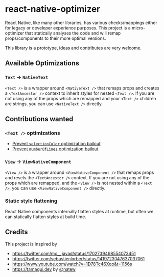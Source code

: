 # react-native-optimizer

React Native, like many other libraries, has various checks/mappings either for legacy or developer experience purposes. This project is a micro-optimizer that statically analyses the code and will remap props/components to their more optimal versions.

This library is a prototype, ideas and contributes are very welcome.

## Available Optimizations

### `Text` -> `NativeText`

`<Text />` is a wrapper around `<NativeText />` that remaps props and creates a `<TextAncestor />` context to inherit styles for nested `<Text />`. If you are not using any of the props which are remapped and your `<Text />` children are strings, you can use `<NativeText />` directly.

## Contributions wanted

### `<Text />` optimizations

- [Prevent `selectionColor` optimization bailout](https://github.com/marklawlor/react-native-optimizer/issues/2)
- [Prevent `numberOfLines` optimization bailout](https://github.com/marklawlor/react-native-optimizer/issues/1)

### `View` -> `ViewNativeComponent`

`<View />` is a wrapper around `<ViewNativeComponent />` that remaps props and resets the `<TextAncestor />` context. If you are not using any of the props which are remapped, and the `<View />` is not nested within a `<Text />`, you can use `<ViewNativeComponent />` directly.

### Static style flattening

React Native components internally flatten styles at runtime, but often we can statically flatten styles at build time.

## Credits

This project is inspired by

- https://twitter.com/mo__javad/status/1702739498554073451
- https://twitter.com/sebastienlorber/status/1419723047637037061
- https://www.youtube.com/watch?v=1D78Tc46Xqo&t=1156s
- https://tamagui.dev by [@natew](https://github.com/natew)
